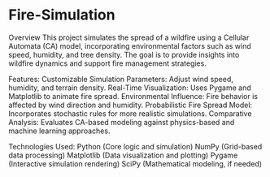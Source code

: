 # Fire-Simulation

Overview
This project simulates the spread of a wildfire using a Cellular Automata (CA) model, incorporating environmental factors such as wind speed, humidity, and tree density. The goal is to provide insights into wildfire dynamics and support fire management strategies.

Features:
Customizable Simulation Parameters: Adjust wind speed, humidity, and terrain density.
Real-Time Visualization: Uses Pygame and Matplotlib to animate fire spread.
Environmental Influence: Fire behavior is affected by wind direction and humidity.
Probabilistic Fire Spread Model: Incorporates stochastic rules for more realistic simulations.
Comparative Analysis: Evaluates CA-based modeling against physics-based and machine learning approaches.

Technologies Used:
Python (Core logic and simulation)
NumPy (Grid-based data processing)
Matplotlib (Data visualization and plotting)
Pygame (Interactive simulation rendering)
SciPy (Mathematical modeling, if needed)
